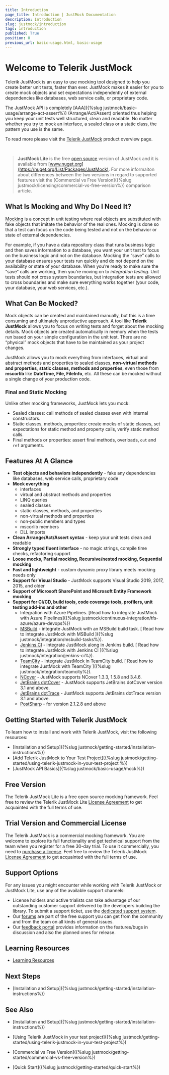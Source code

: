 ```yaml
---
title: Introduction
page_title: Introduction | JustMock Documentation
description: Introduction
slug: justmock/introduction
tags: introduction
published: True
position: 0
previous_url: basic-usage.html, basic-usage
---
```


# Welcome to Telerik JustMock

Telerik JustMock is an easy to use mocking tool designed to help you create better unit tests, faster than ever. JustMock makes it easier for you to create mock objects and set expectations independently of external dependencies like databases, web service calls, or proprietary code.

The JustMock API is completely [AAA]({%slug justmock/basic-usage/arrange-act-assert%}) (Arrange/Act/Assert) oriented thus helping you keep your unit tests well structured, clean and readable. No matter whether you try to mock an interface, a sealed class or a static class, the pattern you use is the same.

To read more please visit the [Telerik JustMock](https://www.telerik.com/products/mocking.aspx) product overview page.

<style>
/* JustMock download trial button */
div#justmock_trial {
	text-align: center !important;
}

div#justmock_trial .justmock_download_btn {	
	color: #fff;
	background-color: #e74b3c;
	padding:.44em .9em .52em;
	font-size: 20px;
	font-weight:400;
	letter-spacing:-.025em;
	position:relative;
	display:inline-block;
	line-height:1.2;
	-webkit-transition:color .2s ease,background-color .2s ease;
	transition:color .2s ease,background-color .2s ease;
	border-radius:2px;
	-webkit-appearance:none;
	font-family:Metric,Arial,Gadget,sans-serif;
	text-align:center	
}
</style>

<script type="text/javascript">

  $(document).ready(function(){
	  var mac = navigator.userAgent.match(/(Mac)/i);
	  var $btnWin = $(".js-btnWin");
	  var $btnOSX = $(".js-btnOSX");

	  if (mac) {
		$btnOSX.show();
		$btnWin.hide();
	  } else {
		$btnOSX.hide();
		$btnWin.show();
	  }
  });

</script>

<div id="justmock_trial">
<br />
<a href="https://www.telerik.com/download-trial-file/v2-b/justmock" class="justmock_download_btn js-btnWin" style="display: none">Download Free Trial</a>
<a href="https://www.telerik.com/download-trial-file/v2-b/justmock" class="justmock_download_btn js-btnOSX" style="display: none">Download Free Trial</a>
</div>

> __JustMock Lite__ is the free [open source](https://github.com/telerik/JustMockLite) version of JustMock and it is available from [www.nuget.org](https://nuget.org/List/Packages/JustMock).
For more informaiton about differences between the two versions in regard to supported features visit the [Commercial vs Free Version]({%slug justmock/licensing/commercial-vs-free-version%}) comparison article.

## What Is Mocking and Why Do I Need It?
[Mocking](https://en.wikipedia.org/wiki/Mock_object) is a concept in unit testing where real objects are substituted with fake objects that imitate the behavior of the real ones. Mocking is done so that a test can focus on the code being tested and not on the behavior or state of external dependencies. 

For example, if you have a data repository class that runs business logic and then saves information to a database, you want your unit test to focus on the business logic and not on the database. Mocking the “save” calls to your database ensures your tests run quickly and do not depend on the availability or state of your database. When you’re ready to make sure the “save” calls are working, then you’re moving on to *integration testing*. Unit tests should not cross system boundaries, but integration tests are allowed to cross boundaries and make sure everything works together (your code, your database, your web services, etc.).

## What Can Be Mocked?

Mock objects can be created and maintained manually, but this is a time consuming and ultimately unproductive approach. A tool like __Telerik JustMock__ allows you to focus on writing tests and forget about the mocking details. Mock objects are created automatically in memory when the tests run based on your simple configuration in the unit test. There are no “physical” mock objects that have to be maintained as your project changes.

JustMock allows you to mock everything from interfaces, virtual and abstract methods and properties to sealed classes, __non-virtual methods and properties__, __static classes, methods and properties__, even those from __mscorlib__ like __DateTime, File, FileInfo__, etc.
All these can be mocked without a single change of your production code.

### Final and Static Mocking

Unlike other mocking frameworks, JustMock lets you mock: 

*  Sealed classes: call methods of sealed classes even with internal constructors. 
*  Static classes, methods, properties: create mocks of static classes, set expectations for static method and property calls, verify static method calls. 
*  Final methods or properties: assert final methods, overloads, `out` and `ref` arguments. 

## Features At A Glance
* __Test objects and behaviors independently__ - fake any dependencies like databases, web service calls, proprietary code 
* __Mock everything__
	* interfaces
	* virtual and abstract methods and properties
	* LINQ queries
	* sealed classes
	* static classes, methods, and properties
	* non-virtual methods and properties
	* non-public members and types
	* mscorlib members
	* DLL imports
* __Clean Arrange/Act/Assert syntax__ - keep your unit tests clean and readable 
* __Strongly typed fluent interface__ - no magic strings, compile time checks, refactoring support 
* __Loose mocks, Partial mocking, Recursive/nested mocking, Sequential mocking__
* __Fast and lightweight__ - custom dynamic proxy library meets mocking needs only
* __Support for Visual Studio__ - JustMock supports Visual Studio 2019, 2017, 2015, and older
* __Support of Microsoft SharePoint and Microsoft Entity Framework mocking__
* __Support for CI/CD, build tools, code coverage tools, profilers, unit testing add-ins and other__
	* Integration with Azure Pipelines. [Read how to integrate JustMock with Azure Pipelines]({%slug justmock/continuous-integration/tfs-azure/azure-devops%})
	* [MSBuild](https://msdn.microsoft.com/en-us/library/wea2sca5(VS.90).aspx) - integrate JustMock with an MSBuild build task. [ Read how to integrate JustMock with MSBuild ]({%slug justmock/integration/msbuild-tasks%}).
	* [Jenkins CI](https://jenkins-ci.org/) - integrate JustMock along in Jenkins build. [ Read how to integrate JustMock with Jenkins CI ]({%slug justmock/integration/jenkins-ci%}). 
	* [TeamCity](https://www.jetbrains.com/teamcity/) - integrate JustMock in TeamCity build. [ Read how to integrate JustMock with TeamCity ]({%slug justmock/integration/teamcity%}). 
	* [NCover](https://www.ncover.com/) - JustMock supports NCover 1.3.3, 1.5.8 and 3.4.6. 
    * [JetBrains dotCover](https://www.jetbrains.com/dotcover/) - JustMock supports JetBrains dotCover version 3.1 and above. 
	* [JetBrains dotTrace](https://www.jetbrains.com/profiler/) - JustMock supports JetBrains dotTrace version 3.1 and above. 
	* [PostSharp](http://www.sharpcrafters.com/) - for version 2.1.2.8 and above 

## Getting Started with Telerik JustMock

To learn how to install and work with Telerik JustMock, visit the following resources:

* [Installation and Setup]({%slug justmock/getting-started/installation-instructions%})
* [Add Telerik JustMock to Your Test Project]({%slug justmock/getting-started/using-telerik-justmock-in-your-test-project %})
* [JustMock API Basics]({%slug justmock/basic-usage/mock%})

## Free Version
The Telerik JustMock Lite is a free open source mocking framework. Feel free to review the Telerik JustMock Lite [License Agreement](https://www.telerik.com/purchase/license-agreement/justmock-free-edition) to get acquainted with the full terms of use.

## Trial Version and Commercial License

The Telerik JustMock is a commercial mocking framework. You are welcome to explore its full functionality and get technical support from the team when you register for a free 30-day trial. To use it commercially, you need to [purchase a license](https://www.telerik.com/purchase/individual-justmock.aspx). Feel free to review the Telerik JustMock [License Agreement](https://www.telerik.com/purchase/license-agreement/justmock-dlw-s) to get acquainted with the full terms of use.

## Support Options

For any issues you might encounter while working with Telerik JustMock or JustMock Lite, use any of the available support channels:

* License holders and active trialists can take advantage of our outstanding customer support delivered by the developers building the library. To submit a support ticket, use the [dedicated support system](https://www.telerik.com/account/support-tickets?pid=743).
* Our [forums](https://www.telerik.com/forums/justmock) are part of the free support you can get from the community and from the team on all kinds of general issues.
* Our [feedback portal](https://feedback.telerik.com/justmock) provides information on the features/bugs in discussion and also the planned ones for release.

## Learning Resources 

* [Learning Resources](https://www.telerik.com/support/justmock)

## Next Steps
* [Installation and Setup]({%slug justmock/getting-started/installation-instructions%})

## See Also

 * [Installation and Setup]({%slug justmock/getting-started/installation-instructions%})

 * [Using Telerik JustMock in your test project]({%slug justmock/getting-started/using-telerik-justmock-in-your-test-project%})

 * [Commercial vs Free Version]({%slug justmock/getting-started/commercial-vs-free-version%})

 * [Quick Start]({%slug justmock/getting-started/quick-start%})
